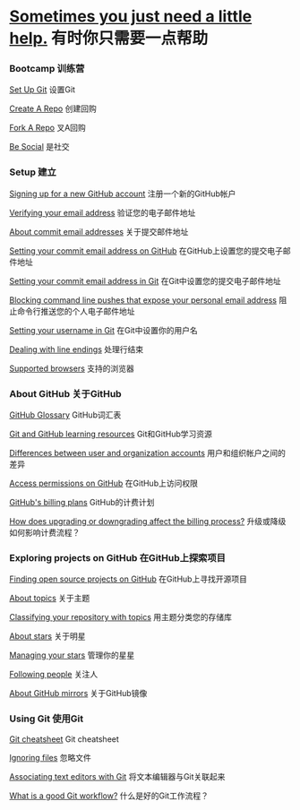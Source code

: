 
# [Sometimes you just need a little help.](https://help.github.com/) 有时你只需要一点帮助

### Bootcamp 训练营

[Set Up Git](https://github.com/mustang4418/-English-and-Chinese-translation-/blob/master/GitHUb/GitHubHelp/Bootcamp/Set%20Up/Set%20Up%20Git.md) 设置Git

[Create A Repo](https://github.com/mustang4418/-English-and-Chinese-translation-/blob/master/GitHUb/GitHubHelp/Bootcamp/Set%20Up/Create%20A%20Repo.md) 创建回购

[Fork A Repo](https://github.com/mustang4418/-English-and-Chinese-translation-/blob/master/GitHUb/GitHubHelp/Bootcamp/Set%20Up/Fork%20A%20Repo.md) 叉A回购

[Be Social](https://github.com/mustang4418/-English-and-Chinese-translation-/blob/master/GitHUb/GitHubHelp/Bootcamp/Set%20Up/Be%20Social.md) 是社交

### Setup 建立

[Signing up for a new GitHub account]() 注册一个新的GitHub帐户

[Verifying your email address]() 验证您的电子邮件地址

[About commit email addresses]() 关于提交邮件地址

[Setting your commit email address on GitHub]() 在GitHub上设置您的提交电子邮件地址

[Setting your commit email address in Git]() 在Git中设置您的提交电子邮件地址

[Blocking command line pushes that expose your personal email address]() 阻止命令行推送您的个人电子邮件地址

[Setting your username in Git]() 在Git中设置你的用户名

[Dealing with line endings]() 处理行结束

[Supported browsers]() 支持的浏览器

### About GitHub 关于GitHub

[GitHub Glossary]() GitHub词汇表

[Git and GitHub learning resources]() Git和GitHub学习资源

[Differences between user and organization accounts]() 用户和组织帐户之间的差异

[Access permissions on GitHub]() 在GitHub上访问权限

[GitHub's billing plans]() GitHub的计费计划

[How does upgrading or downgrading affect the billing process?]() 升级或降级如何影响计费流程？

### Exploring projects on GitHub 在GitHub上探索项目

[Finding open source projects on GitHub]() 在GitHub上寻找开源项目

[About topics]() 关于主题

[Classifying your repository with topics]() 用主题分类您的存储库

[About stars]() 关于明星

[Managing your stars]() 管理你的星星

[Following people]() 关注人

[About GitHub mirrors]() 关于GitHub镜像

### Using Git 使用Git

[Git cheatsheet]() Git cheatsheet

[Ignoring files]() 忽略文件

[Associating text editors with Git]() 将文本编辑器与Git关联起来

[What is a good Git workflow?]() 什么是好的Git工作流程？

 













































